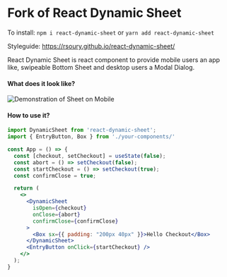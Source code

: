 # Fork of React Dynamic Sheet

To install:
`npm i react-dynamic-sheet` or `yarn add react-dynamic-sheet` 

Styleguide:
https://rsoury.github.io/react-dynamic-sheet/

React Dynamic Sheet is react component to provide mobile users an app like, swipeable Bottom Sheet and desktop users a Modal Dialog. 

#### What does it look like?
![Demonstration of Sheet on Mobile](https://media.giphy.com/media/kcUcYwklHAE4BEdo43/giphy.gif)

#### How to use it? 
```jsx
import DynamicSheet from 'react-dynamic-sheet';
import { EntryButton, Box } from './your-components/'

const App = () => {
  const [checkout, setCheckout] = useState(false);
  const abort = () => setCheckout(false);
  const startCheckout = () => setCheckout(true);
  const confirmClose = true;

  return (
    <>
      <DynamicSheet
        isOpen={checkout}
        onClose={abort}
        confirmClose={confirmClose}
      >
        <Box sx={{ padding: "200px 40px" }}>Hello Checkout</Box>
      </DynamicSheet>
      <EntryButton onClick={startCheckout} />
    </>
  );
}
```
